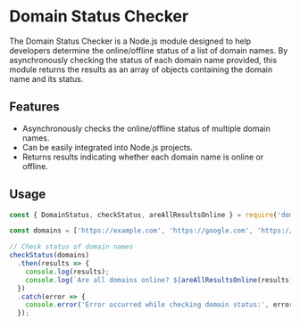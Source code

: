 # Domain Status Checker

The Domain Status Checker is a Node.js module designed to help developers determine the online/offline status of a list of domain names. By asynchronously checking the status of each domain name provided, this module returns the results as an array of objects containing the domain name and its status.

## Features

- Asynchronously checks the online/offline status of multiple domain names.
- Can be easily integrated into Node.js projects.
- Returns results indicating whether each domain name is online or offline.

## Usage

```javascript
const { DomainStatus, checkStatus, areAllResultsOnline } = require('domain-status_checker');

const domains = ['https://example.com', 'https://google.com', 'https://nonexistentdomain123.com'];

// Check status of domain names
checkStatus(domains)
  .then(results => {
    console.log(results);
    console.log(`Are all domains online? ${areAllResultsOnline(results)}`);
  })
  .catch(error => {
    console.error('Error occurred while checking domain status:', error);
  });
